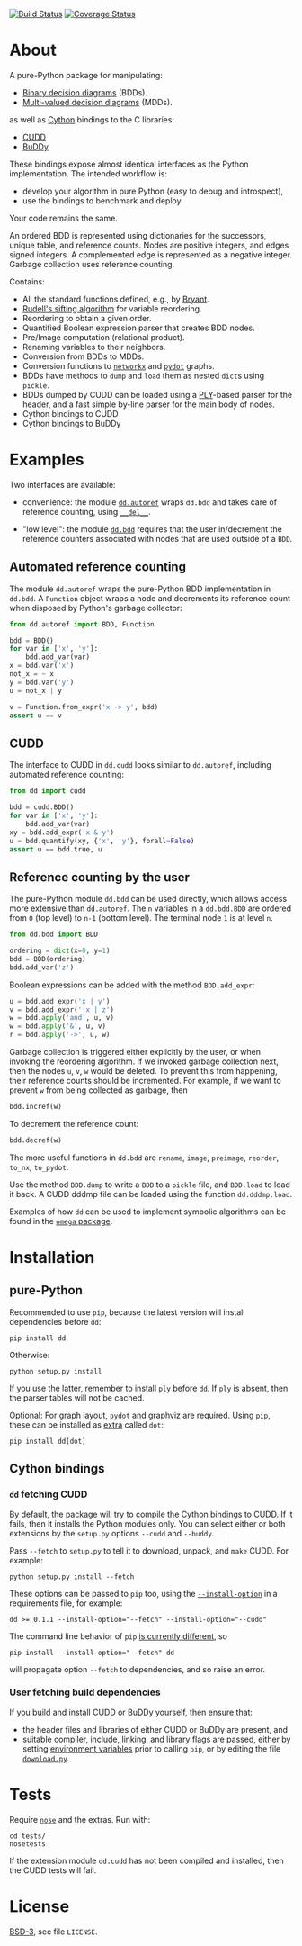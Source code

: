 [![Build Status][build_img]][travis]
[![Coverage Status][coverage]][coveralls]


About
=====

A pure-Python package for manipulating:

- [Binary decision diagrams](https://en.wikipedia.org/wiki/Binary_decision_diagram) (BDDs).
- [Multi-valued decision diagrams](http://dx.doi.org/10.1109/ICCAD.1990.129849) (MDDs).

as well as [Cython](http://cython.org/) bindings to the C libraries:

- [CUDD](http://vlsi.colorado.edu/~fabio/CUDD/)
- [BuDDy](http://buddy.sourceforge.net)

These bindings expose almost identical interfaces as the Python implementation. The intended workflow is:

- develop your algorithm in pure Python (easy to debug and introspect),
- use the bindings to benchmark and deploy

Your code remains the same.

An ordered BDD is represented using dictionaries for the successors, unique table, and reference counts. Nodes are positive integers, and edges signed integers. A complemented edge is represented as a negative integer. Garbage collection uses reference counting.

Contains:

- All the standard functions defined, e.g., by [Bryant](https://www.cs.cmu.edu/~bryant/pubdir/ieeetc86.pdf).
- [Rudell's sifting algorithm](http://www.eecg.toronto.edu/~ece1767/project/rud.pdf) for variable reordering.
- Reordering to obtain a given order.
- Quantified Boolean expression parser that creates BDD nodes.
- Pre/Image computation (relational product).
- Renaming variables to their neighbors.
- Conversion from BDDs to MDDs.
- Conversion functions to [`networkx`](https://networkx.github.io/) and [`pydot`](https://pypi.python.org/pypi/pydot) graphs.
- BDDs have methods to `dump` and `load` them as nested `dict`s using `pickle`.
- BDDs dumped by CUDD can be loaded using a [PLY](https://github.com/dabeaz/ply/)-based parser for the header, and a fast simple by-line parser for the main body of nodes.
- Cython bindings to CUDD
- Cython bindings to BuDDy


Examples
========

Two interfaces are available:

- convenience: the module [`dd.autoref`](https://github.com/johnyf/dd/blob/master/dd/autoref.py) wraps `dd.bdd` and takes care of reference counting, using [`__del__`](https://docs.python.org/2/reference/datamodel.html#object.__del__).

- "low level": the module [`dd.bdd`](https://github.com/johnyf/dd/blob/master/dd/bdd.py) requires that the user in/decrement the reference counters associated with nodes that are used outside of a `BDD`.


## Automated reference counting

The module `dd.autoref` wraps the pure-Python BDD implementation in `dd.bdd`.
A `Function` object wraps a node and decrements its reference count when disposed by Python's garbage collector:

```python
from dd.autoref import BDD, Function

bdd = BDD()
for var in ['x', 'y']:
    bdd.add_var(var)
x = bdd.var('x')
not_x = ~ x
y = bdd.var('y')
u = not_x | y

v = Function.from_expr('x -> y', bdd)
assert u == v
```


## CUDD

The interface to CUDD in `dd.cudd` looks similar to `dd.autoref`, including automated reference counting:

```python
from dd import cudd

bdd = cudd.BDD()
for var in ['x', 'y']:
    bdd.add_var(var)
xy = bdd.add_expr('x & y')
u = bdd.quantify(xy, {'x', 'y'}, forall=False)
assert u == bdd.true, u
```


## Reference counting by the user

The pure-Python module `dd.bdd` can be used directly, which allows access more extensive than `dd.autoref`.
The `n` variables in a `dd.bdd.BDD` are ordered from `0` (top level) to `n-1` (bottom level). The terminal node `1` is at level `n`.

```python
from dd.bdd import BDD

ordering = dict(x=0, y=1)
bdd = BDD(ordering)
bdd.add_var('z')
```

Boolean expressions can be added with the method `BDD.add_expr`:

```python
u = bdd.add_expr('x | y')
v = bdd.add_expr('!x | z')
w = bdd.apply('and', u, v)
w = bdd.apply('&', u, v)
r = bdd.apply('->', u, w)
```

Garbage collection is triggered either explicitly by the user, or when invoking the reordering algorithm.
If we invoked garbage collection next, then the nodes `u`, `v`, `w` would be deleted. To prevent this from happening, their reference counts should be incremented. For example, if we want to prevent `w` from being collected as garbage, then

```python
bdd.incref(w)
```

To decrement the reference count:

```python
bdd.decref(w)
```

The more useful functions in `dd.bdd` are `rename`, `image`, `preimage`, `reorder`, `to_nx`, `to_pydot`.

Use the method `BDD.dump` to write a `BDD` to a `pickle` file, and `BDD.load` to load it back. A CUDD dddmp file can be loaded using the function `dd.dddmp.load`.

Examples of how `dd` can be used to implement symbolic algorithms can be found in the [`omega` package](https://github.com/johnyf/omega/blob/master/doc/doc.md).


Installation
============


## pure-Python

Recommended to use `pip`, because the latest version will install dependencies before `dd`:

```shell
pip install dd
```

Otherwise:

```shell
python setup.py install
```

If you use the latter, remember to install `ply` before `dd`. If `ply` is absent, then the parser tables will not be cached.

Optional: For graph layout, [`pydot`](https://pypi.python.org/pypi/pydot) and [graphviz](http://graphviz.org/) are required. Using `pip`, these can be installed as [extra](https://pip.pypa.io/en/latest/reference/pip_install.html#examples) called `dot`:

```shell
pip install dd[dot]
```


## Cython bindings


### `dd` fetching CUDD

By default, the package will try to compile the Cython bindings to CUDD. If it fails, then it installs the Python modules only. You can select either or both extensions by the `setup.py` options `--cudd` and `--buddy`.

Pass `--fetch` to `setup.py` to tell it to download, unpack, and `make` CUDD. For example:

```shell
python setup.py install --fetch
```

These options can be passed to `pip` too, using the [`--install-option`](https://pip.pypa.io/en/latest/reference/pip_install.html#per-requirement-overrides) in a requirements file, for example:

```
dd >= 0.1.1 --install-option="--fetch" --install-option="--cudd"
```

The command line behavior of `pip` [is currently different](https://github.com/pypa/pip/issues/1883), so

```shell
pip install --install-option="--fetch" dd
```

will propagate option `--fetch` to dependencies, and so raise an error.


### User fetching build dependencies

If you build and install CUDD or BuDDy yourself, then ensure that:

- the header files and libraries of either CUDD or BuDDy are present, and
- suitable compiler, include, linking, and library flags are passed, either by setting [environment variables](https://en.wikipedia.org/wiki/Environment_variable) prior to calling `pip`, or by editing the file [`download.py`](https://github.com/johnyf/dd/blob/master/download.py).


Tests
=====

Require [`nose`](https://pypi.python.org/pypi/nose) and the extras. Run with:

```shell
cd tests/
nosetests
```

If the extension module `dd.cudd` has not been compiled and installed, then the CUDD tests will fail.


License
=======
[BSD-3](http://opensource.org/licenses/BSD-3-Clause), see file `LICENSE`.


[build_img]: https://travis-ci.org/johnyf/dd.svg?branch=master
[travis]: https://travis-ci.org/johnyf/dd
[coverage]: https://coveralls.io/repos/johnyf/dd/badge.svg?branch=master
[coveralls]: https://coveralls.io/r/johnyf/dd?branch=master